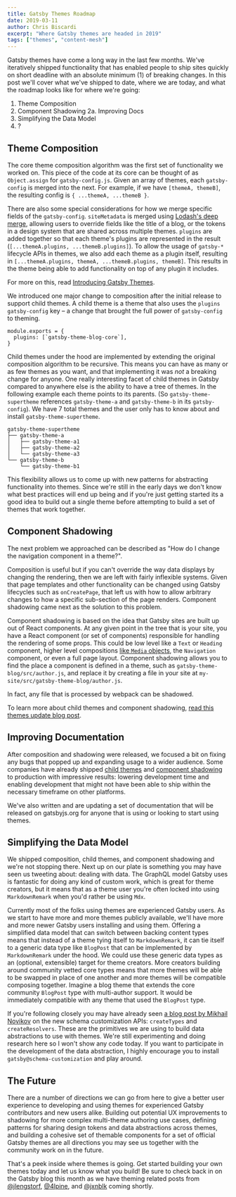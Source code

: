 ```yaml
---
title: Gatsby Themes Roadmap
date: 2019-03-11
author: Chris Biscardi
excerpt: "Where Gatsby themes are headed in 2019"
tags: ["themes", "content-mesh"]
---
```


Gatsby themes have come a long way in the last few months. We've iteratively
shipped functionality that has enabled people to ship sites quickly on short
deadline with an absolute minimum (1) of breaking changes. In this post we'll
cover what we've shipped to date, where we are today, and what the roadmap looks
like for where we're going:

1. Theme Composition
2. Component Shadowing 2a. Improving Docs
3. Simplifying the Data Model
4. ?

## Theme Composition

The core theme composition algorithm was the first set of functionality we
worked on. This piece of the code at its core can be thought of as
`Object.assign` for `gatsby-config.js`. Given an array of themes, each
`gatsby-config` is merged into the next. For example, if we have `[themeA, themeB]`, the resulting config is `{ ...themeA, ...themeB }`.

There are also some special considerations for how we merge specific fields of
the `gatsby-config`. `siteMetadata` is merged using [Lodash's deep
merge](https://lodash.com/docs/#merge), allowing users to override fields like
the title of a blog, or the tokens in a design system that are shared across
multiple themes. `plugins` are added together so that each theme's plugins are
represented in the result (`[...themeA.plugins, ...themeB.plugins]`). To allow
the usage of `gatsby-*` lifecycle APIs in themes, we also add each theme as a
plugin itself, resulting in `[...themeA.plugins, themeA, ...themeB.plugins, themeB]`. This results in the theme being able to add functionality on top of
any plugin it includes.

For more on this, read [Introducing Gatsby
Themes](/blog/2018-11-11-introducing-gatsby-themes).

We introduced one major change to composition after the initial release to
support child themes. A child theme is a theme that also uses the
`plugins` `gatsby-config` key – a change that brought the full power
of `gatsby-config` to theming.

```js:title="a child theme's gatsby-config.js"
module.exports = {
  plugins: [`gatsby-theme-blog-core`],
}
```

Child themes under the hood are implemented by extending the original
composition algorithm to be recursive. This means you can have as many or as few
themes as you want, and that implementing it was _not_ a breaking change for
anyone. One really interesting facet of child themes in Gatsby compared to
anywhere else is the ability to have a tree of themes. In the following example
each theme points to its parents. (So `gatsby-theme-supertheme` references
`gatsby-theme-a` and `gatsby-theme-b` in its `gatsby-config`). We have 7 total
themes and the user only has to know about and install
`gatsby-theme-supertheme`.

```
gatsby-theme-supertheme
├── gatsby-theme-a
│   ├── gatsby-theme-a1
│   ├── gatsby-theme-a2
│   └── gatsby-theme-a3
└── gatsby-theme-b
    └── gatsby-theme-b1
```

This flexibility allows us to come up with new patterns for abstracting
functionality into themes. Since we're still in the early days we don't know
what best practices will end up being and if you're just getting started its a
good idea to build out a single theme before attempting to build a set of themes
that work together.

## Component Shadowing

The next problem we approached can be described as "How do I change the
navigation component in a theme?".

Composition is useful but if you can't override the way data displays by
changing the rendering, then we are left with fairly inflexible systems. Given
that page templates and other functionality can be changed using Gatsby
lifecycles such as `onCreatePage`, that left us with how to allow arbitrary
changes to how a specific sub-section of the page renders. Component shadowing
came next as the solution to this problem.

Component shadowing is based on the idea that Gatsby sites are built up out of
React components. At any given point in the tree that is your site, you have a
React component (or set of components) responsible for handling the rendering of
some props. This could be low level like a `Text` or `Heading` component, higher
level compositions [like `Media`
objects](http://www.stubbornella.org/content/2010/06/25/the-media-object-saves-hundreds-of-lines-of-code),
the `Navigation` component, or even a full page layout. Component shadowing
allows you to find the place a component is defined in a theme, such as
`gatsby-theme-blog/src/author.js`, and replace it by creating a file in your
site at `my-site/src/gatsby-theme-blog/author.js`.

In fact, any file that is processed by webpack can be shadowed.

To learn more about child themes and component shadowing, [read this themes
update blog
post](/blog/2019-01-29-themes-update-child-theming-and-component-shadowing).

## Improving Documentation

After composition and shadowing were released, we focused a bit on fixing any
bugs that popped up and expanding usage to a wider audience. Some companies have
already shipped [child
themes](https://twitter.com/peggyrayzis/status/1095407450424049664) and
[component
shadowing](https://twitter.com/trevorblades/status/1095118425473445888) to
production with impressive results: lowering development time and enabling
development that might not have been able to ship within the necessary timeframe
on other platforms.

We've also written and are updating a set of documentation that will be released
on gatsbyjs.org for anyone that is using or looking to start using themes.

## Simplifying the Data Model

We shipped composition, child themes, and component shadowing and we're not
stopping there. Next up on our plate is something you may have seen us tweeting
about: dealing with data. The GraphQL model Gatsby uses is fantastic for doing
any kind of custom work, which is great for theme creators, but it means that as
a theme user you're often locked into using `MarkdownRemark` when you'd rather
be using `Mdx`.

Currently most of the folks using themes are experienced Gatsby users. As we
start to have more and more themes publicly available, we'll have more and more
newer Gatsby users installing and using them. Offering a simplified data model
that can switch between backing content types means that instead of a theme
tying itself to `MarkdownRemark`, it can tie itself to a generic data type like
`BlogPost` that can be implemented by `MarkdownRemark` under the hood. We could
use these generic data types as an (optional, extensible) target for theme
creators. More creators building around community vetted core types means that
more themes will be able to be swapped in place of one another and more themes
will be compatible composing together. Imagine a blog theme that extends the
core community `BlogPost` type with multi-author support. It would be
immediately compatible with any theme that used the `BlogPost` type.

If you're following closely you may have already seen [a blog post by Mikhail
Novikov](/blog/2019-03-04-new-schema-customization) on
the new schema customization APIs: `createTypes` and `createResolvers`. These
are the primitives we are using to build data abstractions to use with themes.
We're still experimenting and doing research here so I won't show any code
today. If you want to participate in the development of the data abstraction, I
highly encourage you to install `gatsby@schema-customization` and play around.

## The Future

There are a number of directions we can go from here to give a better user
experience to developing and using themes for experienced Gatsby contributors
and new users alike. Building out potential UX improvements to shadowing for
more complex multi-theme authoring use cases, defining patterns for sharing
design tokens and data abstractions across themes, and building a cohesive set
of themable components for a set of official Gatsby themes are all directions
you may see us together with the community work on in the future.

That's a peek inside where themes is going. Get started building your own themes
today and let us know what you build! Be sure to check back in on the Gatsby
blog this month as we have theming related posts from
[@jlengstorf](https://twitter.com/jlengstorf),
[@4lpine](https://twitter.com/4lpine), and [@jxnblk](https://twitter.com/jxnblk)
coming shortly.
